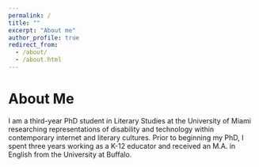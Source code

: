 ```yaml
---
permalink: /
title: ""
excerpt: "About me"
author_profile: true
redirect_from: 
  - /about/
  - /about.html
---
```


About Me
======
I am a third-year PhD student in Literary Studies at the University of Miami researching representations of disability and technology within contemporary internet and literary cultures. Prior to beginning my PhD, I spent three years working as a K-12 educator and received an M.A. in English from the University at Buffalo.


